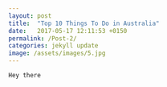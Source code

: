 ```yaml
---
layout: post
title:  "Top 10 Things To Do in Australia"
date:   2017-05-17 12:11:53 +0150
permalink: /Post-2/
categories: jekyll update
image: /assets/images/5.jpg
---
```


`Hey there`
